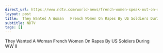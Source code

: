 ```yaml
---
direct_url: https://www.ndtv.com/world-news/french-women-speak-out-on-rapes-by-us-soldiers-during-world-war-ii-5614313
layout: post
title:  They Wanted A Woman   French Women On Rapes By US Soldiers During WW II
subtitle: NDTV
tags: []
---
```


 They Wanted A Woman   French Women On Rapes By US Soldiers During WW II
